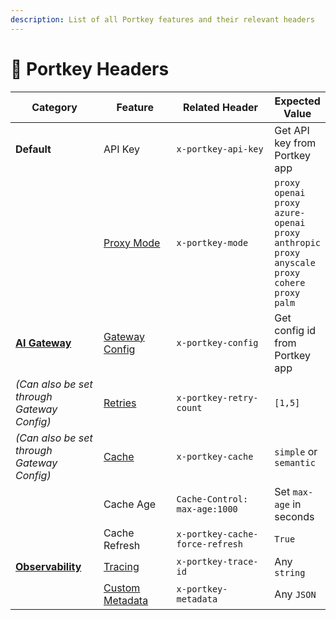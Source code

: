 ```yaml
---
description: List of all Portkey features and their relevant headers
---
```


# 👷 Portkey Headers

<table><thead><tr><th width="152">Category</th><th width="141">Feature</th><th width="244">Related Header</th><th>Expected Value</th></tr></thead><tbody><tr><td><strong>Default</strong></td><td>API Key</td><td><code>x-portkey-api-key</code></td><td>Get API key from Portkey app</td></tr><tr><td></td><td><a href="../integrations/llm-providers/">Proxy Mode</a></td><td><code>x-portkey-mode</code></td><td><code>proxy openai</code> <br><code>proxy azure-openai</code><br><code>proxy anthropic</code><br><code>proxy anyscale</code><br><code>proxy cohere</code><br><code>proxy palm</code></td></tr><tr><td><a href="features.md#ai-gateway"><strong>AI Gateway</strong></a></td><td><a href="../portkey-features/ai-gateway/configs.md">Gateway Config</a></td><td><code>x-portkey-config</code></td><td>Get config id from Portkey app</td></tr><tr><td><em>(Can also be set through Gateway Config)</em></td><td><a href="../portkey-features/ai-gateway/automatic-retries.md">Retries</a></td><td><code>x-portkey-retry-count</code></td><td><code>[1,5]</code></td></tr><tr><td><em>(Can also be set through Gateway Config)</em></td><td><a href="../portkey-features/ai-gateway/simple-and-semantic-cache.md">Cache</a></td><td><code>x-portkey-cache</code></td><td><code>simple</code> or <code>semantic</code></td></tr><tr><td></td><td>Cache Age</td><td><code>Cache-Control: max-age:1000</code></td><td>Set <code>max-age</code> in seconds</td></tr><tr><td></td><td>Cache Refresh</td><td><code>x-portkey-cache-force-refresh</code></td><td><code>True</code></td></tr><tr><td><a href="features.md#observability"><strong>Observability</strong></a></td><td><a href="../portkey-features/observability/request-tracing.md">Tracing</a></td><td><code>x-portkey-trace-id</code></td><td>Any <code>string</code></td></tr><tr><td></td><td><a href="../portkey-features/observability/custom-metadata.md">Custom Metadata</a></td><td><code>x-portkey-metadata</code></td><td>Any <code>JSON</code></td></tr></tbody></table>
